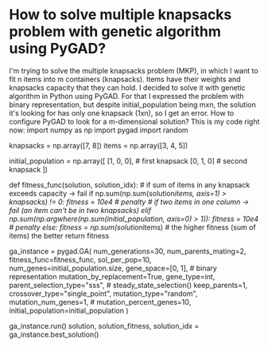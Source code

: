 
# How to solve multiple knapsacks problem with genetic algorithm using PyGAD?

I'm trying to solve the multiple knapsacks problem (MKP), in which I want to fit n items into m containers (knapsacks). Items have their weights and knapsacks capacity that they can hold.
I decided to solve it with genetic algorithm in Python using PyGAD. For that I expressed the problem with binary representation, but despite initial_population being mxn, the solution it's looking for has only one knapsack (1xn), so I get an error.
How to configure PyGAD to look for a m-dimensional solution?
This is my code right now:
import numpy as np
import pygad
import random

knapsacks = np.array([7, 8])
items = np.array([3, 4, 5])

initial_population = np.array([
    [1, 0, 0],  # first knapsack
    [0, 1, 0]   # second knapsack
])

def fitness_func(solution, solution_idx):
    # if sum of items in any knapsack exceeds capacity -> fail
    if np.sum(np.sum(solution*items, axis=1) > knapsacks) != 0:
        fitness = 10e4  # penalty
    # if two items in one column -> fail (an item can't be in two knapsacks)
    elif np.sum(np.argwhere(np.sum(initial_population, axis=0) > 1)):
        fitness = 10e4  # penalty
    else:
        fitness = np.sum(solution*items)
    # the higher fitness (sum of items) the better
    return fitness

ga_instance = pygad.GA(
    num_generations=30,
    num_parents_mating=2,
    fitness_func=fitness_func,
    sol_per_pop=10,
    num_genes=initial_population.size,
    gene_space=[0, 1], # binary representation
    mutation_by_replacement=True,
    gene_type=int,
    parent_selection_type="sss",    # steady_state_selection()
    keep_parents=1,
    crossover_type="single_point",
    mutation_type="random",
    mutation_num_genes=1,  # mutation_percent_genes=10,
    initial_population=initial_population
    )

ga_instance.run()
solution, solution_fitness, solution_idx = ga_instance.best_solution() 



        